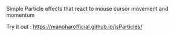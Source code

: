 Simple Particle effects that react to mouse cursor movement and momentum

Try it out : https://manoharofficial.github.io/jsParticles/
